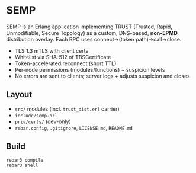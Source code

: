 # SEMP

SEMP is an Erlang application implementing TRUST (Trusted, Rapid, Unmodifiable, Secure Topology) as a custom, DNS-based, **non-EPMD** distribution overlay. Each RPC uses connect→(token path)→call→close.

- TLS 1.3 mTLS with client certs
- Whitelist via SHA-512 of TBSCertificate
- Token-accelerated reconnect (short TTL)
- Per-node permissions (modules/functions) + suspicion levels
- No errors are sent to clients; server logs + adjusts suspicion and closes

## Layout

- `src/` modules (incl. `trust_dist.erl` carrier)
- `include/semp.hrl`
- `priv/certs/` (dev-only)
- `rebar.config`, `.gitignore`, `LICENSE.md`, `README.md`

## Build

```bash
rebar3 compile
rebar3 shell
